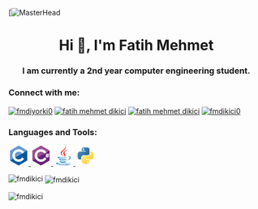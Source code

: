 [![MasterHead](https://unsplash.com/photos/cYyqhdbJ9TI)
<h1 align="center">Hi 👋, I'm Fatih Mehmet</h1>
<h3 align="center">I am currently a 2nd year computer engineering student.</h3>

<h3 align="left">Connect with me:</h3>
<p align="left">
<a href="https://twitter.com/fmdiyorki0" target="blank"><img align="center" src="https://raw.githubusercontent.com/rahuldkjain/github-profile-readme-generator/master/src/images/icons/Social/twitter.svg" alt="fmdiyorki0" height="30" width="40" /></a>
<a href="https://linkedin.com/in/fatih mehmet dikici" target="blank"><img align="center" src="https://raw.githubusercontent.com/rahuldkjain/github-profile-readme-generator/master/src/images/icons/Social/linked-in-alt.svg" alt="fatih mehmet dikici" height="30" width="40" /></a>
<a href="https://fb.com/fatih mehmet dikici" target="blank"><img align="center" src="https://raw.githubusercontent.com/rahuldkjain/github-profile-readme-generator/master/src/images/icons/Social/facebook.svg" alt="fatih mehmet dikici" height="30" width="40" /></a>
<a href="https://instagram.com/fmdikici0" target="blank"><img align="center" src="https://raw.githubusercontent.com/rahuldkjain/github-profile-readme-generator/master/src/images/icons/Social/instagram.svg" alt="fmdikici0" height="30" width="40" /></a>
</p>

<h3 align="left">Languages and Tools:</h3>
<p align="left"> <a href="https://www.cprogramming.com/" target="_blank" rel="noreferrer"> <img src="https://raw.githubusercontent.com/devicons/devicon/master/icons/c/c-original.svg" alt="c" width="40" height="40"/> </a> <a href="https://www.w3schools.com/cs/" target="_blank" rel="noreferrer"> <img src="https://raw.githubusercontent.com/devicons/devicon/master/icons/csharp/csharp-original.svg" alt="csharp" width="40" height="40"/> </a> <a href="https://www.java.com" target="_blank" rel="noreferrer"> <img src="https://raw.githubusercontent.com/devicons/devicon/master/icons/java/java-original.svg" alt="java" width="40" height="40"/> </a> <a href="https://www.python.org" target="_blank" rel="noreferrer"> <img src="https://raw.githubusercontent.com/devicons/devicon/master/icons/python/python-original.svg" alt="python" width="40" height="40"/> </a> </p>

<p><img align="left" src="https://github-readme-stats.vercel.app/api/top-langs?username=fmdikici&show_icons=true&locale=en&layout=compact" alt="fmdikici" /></p>

<p>&nbsp;<img align="center" src="https://github-readme-stats.vercel.app/api?username=fmdikici&show_icons=true&locale=en" alt="fmdikici" /></p>

<p><img align="center" src="https://github-readme-streak-stats.herokuapp.com/?user=fmdikici&" alt="fmdikici" /></p>

